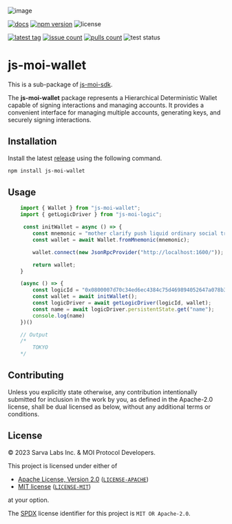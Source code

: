 ![image](https://moi-js.s3.amazonaws.com/moi-banner.png)

[latestrelease]: https://github.com/sarvalabs/js-moi-sdk/releases/latest
[issueslink]: https://github.com/sarvalabs/js-moi-sdk/issues
[pullslink]: https://github.com/sarvalabs/js-moi-sdk/pulls
[pkgdocs]: https://docs.moi.technology/docs/build/packages/js-moi-sdk

[![docs](https://img.shields.io/badge/npm-documentation-red?style=for-the-badge)][pkgdocs]
[![npm version](https://img.shields.io/npm/v/js-moi-sdk.svg?style=for-the-badge)](https://npmjs.com/js-moi-sdk)
![license](https://img.shields.io/badge/license-MIT%2FApache--2.0-informational?style=for-the-badge)

[![latest tag](https://img.shields.io/github/v/tag/sarvalabs/js-moi-sdk?color=blue&label=latest%20tag&sort=semver&style=for-the-badge)][latestrelease]
[![issue count](https://img.shields.io/github/issues/sarvalabs/js-moi-sdk?style=for-the-badge&color=yellow)][issueslink]
[![pulls count](https://img.shields.io/github/issues-pr/sarvalabs/js-moi-sdk?style=for-the-badge&color=brightgreen)][pullslink]
![test status](https://img.shields.io/github/actions/workflow/status/sarvalabs/js-moi-sdk/test.yml?label=test&style=for-the-badge)


# js-moi-wallet

This is a sub-package of [js-moi-sdk](https://github.com/sarvalabs/js-moi-sdk).

The **js-moi-wallet** package represents a Hierarchical Deterministic Wallet capable of signing interactions and managing accounts. It provides a convenient interface for managing multiple accounts, generating keys, and securely signing interactions.

## Installation
Install the latest [release](https://github.com/sarvalabs/js-moi-sdk/releases) using the following command.

```sh
npm install js-moi-wallet
```

## Usage

```javascript
    import { Wallet } from "js-moi-wallet";
    import { getLogicDriver } from "js-moi-logic";

     const initWallet = async () => {
        const mnemonic = "mother clarify push liquid ordinary social track ...";
        const wallet = await Wallet.fromMnemonic(mnemonic);

        wallet.connect(new JsonRpcProvider("http://localhost:1600/"));

        return wallet;
    }

    (async () => {
        const logicId = "0x0800007d70c34ed6ec4384c75d469894052647a078b33ac0f08db0d3751c1fce29a49a";
        const wallet = await initWallet();
        const logicDriver = await getLogicDriver(logicId, wallet);
        const name = await logicDriver.persistentState.get("name");
        console.log(name)
    })()

    // Output
    /*
        TOKYO
    */
```

## Contributing
Unless you explicitly state otherwise, any contribution intentionally submitted
for inclusion in the work by you, as defined in the Apache-2.0 license, shall be
dual licensed as below, without any additional terms or conditions.

## License
&copy; 2023 Sarva Labs Inc. & MOI Protocol Developers.

This project is licensed under either of
- [Apache License, Version 2.0](https://www.apache.org/licenses/LICENSE-2.0) ([`LICENSE-APACHE`](LICENSE-APACHE))
- [MIT license](https://opensource.org/licenses/MIT) ([`LICENSE-MIT`](LICENSE-MIT))

at your option.

The [SPDX](https://spdx.dev) license identifier for this project is `MIT OR Apache-2.0`.
